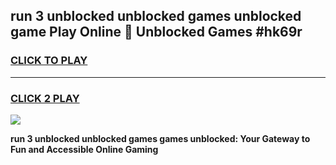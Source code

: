 
## run 3 unblocked unblocked games unblocked game Play Online 👋 Unblocked Games #hk69r
<h3>
<a href="https://premium.freeplayer.one?title=run_3_unblocked_unblocked_games&ref=21F">CLICK TO PLAY</a></h3>
<hr>

<h3>
<a href="https://premium.freeplayer.one?title=run_3_unblocked_unblocked_games&ref=21F">CLICK 2 PLAY</a>
  
</h3>

<a href="https://premium.freeplayer.one?title=run_3_unblocked_unblocked_games&ref=21F/"><img src="https://clearcache.store/games.png"></a>


**run 3 unblocked unblocked games games unblocked: Your Gateway to Fun and Accessible Online Gaming**
